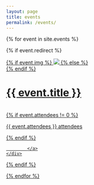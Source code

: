 ```yaml
---
layout: page
title: events
permalink: /events/
---
```



{% for event in site.events %}

{% if event.redirect %}
<div class="project">
    <div class="thumbnail">
        <a href="{{ event.redirect }}" target="_blank">
            {% if event.img %}
            <img class="thumbnail resize-img" src="{{ site.baseurl }}/{{ event.img }}"/>
            {% else %}
            <div class="thumbnail blankbox"></div>
            {% endif %}
                <h1>{{ event.title }}</h1>
                <br/>
                {% if event.attendees != 0 %}
                    <p>{{ event.attendees }} attendees</p>         
                {% endif %}
      
            </a>
    </div>
</div>
{% endif %}

{% endfor %}



